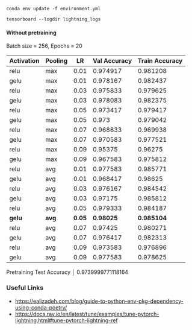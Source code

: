 `conda env update -f environment.yml`

`tensorboard --logdir lightning_logs`


#### Without pretraining
Batch size = 256, Epochs = 20

| Activation   | Pooling   |   LR |   Val Accuracy |   Train Accuracy |
|--------------|-----------|------|-----------|-------------|
| relu         | max       | 0.01 |  0.974917 |    0.981208 |
| gelu         | max       | 0.01 |  0.978167 |    0.982437 |
| relu         | max       | 0.03 |  0.975833 |    0.979625 |
| gelu         | max       | 0.03 |  0.978083 |    0.982375 |
| relu         | max       | 0.05 |  0.973417 |    0.979417 |
| gelu         | max       | 0.05 |  0.973    |    0.979042 |
| relu         | max       | 0.07 |  0.968833 |    0.969938 |
| gelu         | max       | 0.07 |  0.970583 |    0.977521 |
| relu         | max       | 0.09 |  0.95375  |    0.96275  |
| gelu         | max       | 0.09 |  0.967583 |    0.975812 |
| relu         | avg       | 0.01 |  0.977583 |    0.985771 |
| gelu         | avg       | 0.01 |  0.968417 |    0.98625  |
| relu         | avg       | 0.03 |  0.976167 |    0.984542 |
| gelu         | avg       | 0.03 |  0.97175  |    0.985812 |
| relu         | avg       | 0.05 |  0.979333 |    0.984187 |
| **gelu**         | **avg**       | **0.05** |  **0.98025**  |    **0.985104** |
| relu         | avg       | 0.07 |  0.97425  |    0.980271 |
| gelu         | avg       | 0.07 |  0.976417 |    0.982313 |
| relu         | avg       | 0.09 |  0.973583 |    0.976896 |
| gelu         | avg       | 0.09 |  0.977583 |    0.978625 |

Pretraining
    Test Accuracy       │    0.9739999771118164   


### Useful Links
- https://ealizadeh.com/blog/guide-to-python-env-pkg-dependency-using-conda-poetry/
- https://docs.ray.io/en/latest/tune/examples/tune-pytorch-lightning.html#tune-pytorch-lightning-ref
